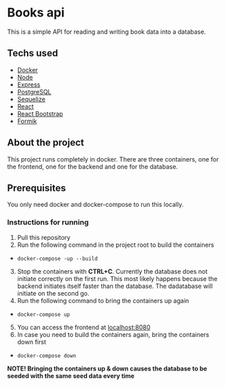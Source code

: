 # Books api

This is a simple API for reading and writing book data into a database.

## Techs used

- [Docker](https://www.docker.com/)
- [Node](https://nodejs.org/)
- [Express](https://expressjs.com/)
- [PostgreSQL](https://www.postgresql.org/)
- [Sequelize](https://sequelize.org/)
- [React](https://reactjs.org/)
- [React Bootstrap](https://react-bootstrap.github.io/)
- [Formik](https://formik.org/)

## About the project

This project runs completely in docker. There are three containers, one for the frontend, one for the backend and one for the database.

## Prerequisites

You only need docker and docker-compose to run this locally.

### Instructions for running

1. Pull this repository
2. Run the following command in the project root to build the containers

- `docker-compose -up --build`

3. Stop the containers with **CTRL+C**. Currently the database does not initiate correctly on the first run. This most likely happens because the backend initiates itself faster than the database. The dadatabase will initiate on the second go.
4. Run the following command to bring the containers up again

- `docker-compose up`

5. You can access the frontend at [localhost:8080](http://localhost:8080)
6. In case you need to build the containers again, bring the containers down first

- `docker-compose down`

**NOTE! Bringing the containers up & down causes the database to be seeded with the same seed data every time**
